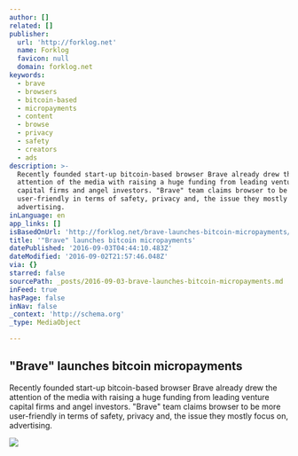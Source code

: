 ```yaml
---
author: []
related: []
publisher:
  url: 'http://forklog.net'
  name: Forklog
  favicon: null
  domain: forklog.net
keywords:
  - brave
  - browsers
  - bitcoin-based
  - micropayments
  - content
  - browse
  - privacy
  - safety
  - creators
  - ads
description: >-
  Recently founded start-up bitcoin-based browser Brave already drew the
  attention of the media with raising a huge funding from leading venture
  capital firms and angel investors. "Brave" team claims browser to be more
  user-friendly in terms of safety, privacy and, the issue they mostly focus on,
  advertising.
inLanguage: en
app_links: []
isBasedOnUrl: 'http://forklog.net/brave-launches-bitcoin-micropayments/'
title: '"Brave" launches bitcoin micropayments'
datePublished: '2016-09-03T04:44:10.483Z'
dateModified: '2016-09-02T21:57:46.048Z'
via: {}
starred: false
sourcePath: _posts/2016-09-03-brave-launches-bitcoin-micropayments.md
inFeed: true
hasPage: false
inNav: false
_context: 'http://schema.org'
_type: MediaObject

---
```

<article style=""><h1>"Brave" launches bitcoin micropayments</h1><p>Recently founded start-up bitcoin-based browser Brave already drew the attention of the media with raising a huge funding from leading venture capital firms and angel investors. "Brave" team claims browser to be more user-friendly in terms of safety, privacy and, the issue they mostly focus on, advertising.</p><img src="http://forklog.net/wp-content/uploads/2016/09/image00.png" /></article>